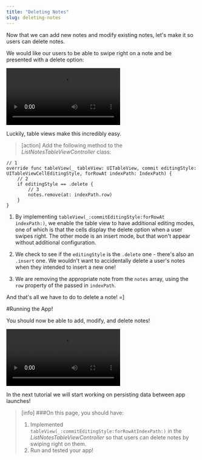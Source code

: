 ```yaml
---
title: "Deleting Notes"
slug: deleting-notes
---
```


Now that we can add new notes and modify existing notes, let's make it so users can delete notes.

We would like our users to be able to swipe right on a note and be presented with a delete option:

![ms-video](https://s3.amazonaws.com/mgwu-misc/Make+School+Notes/delete.mp4)

Luckily, table views make this incredibly easy.

> [action]
Add the following method to the *ListNotesTableViewController* class:
>
    // 1
    override func tableView(_ tableView: UITableView, commit editingStyle: UITableViewCellEditingStyle, forRowAt indexPath: IndexPath) {
        // 2
        if editingStyle == .delete {
            // 3
            notes.remove(at: indexPath.row)
        }
    }

1. By implementing `tableView(_:commitEditingStyle:forRowAt indexPath:)`, we enable the table view to have additional editing modes, one of which is that the cells display the delete option when a user swipes right. The other mode is an insert mode, but that won't appear without additional configuration.

2. We check to see if the `editingStyle` is the `.delete` one - there's also an `.insert` one. We wouldn't want to accidentally delete a user's notes when they intended to insert a new one!

3. We are removing the appropriate note from the `notes` array, using the `row` property of the passed in `indexPath`.

And that's all we have to do to delete a note! =]

#Running the App!

You should now be able to add, modify, and delete notes!

![ms-video](https://s3.amazonaws.com/mgwu-misc/Make+School+Notes/P10-complete.mp4)

In the next tutorial we will start working on persisting data between app launches!

>[info]
>###On this page, you should have:
>
>1. Implemented `tableView(_:commitEditingStyle:forRowAtIndexPath:)` in the *ListNotesTableViewController* so that users can delete notes by swiping right on them.
>2. Run and tested your app!
